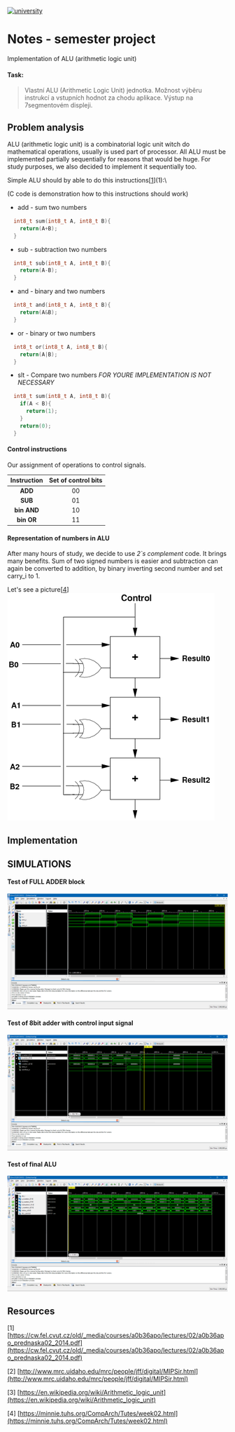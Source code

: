 [![university](https://img.shields.io/badge/university-Brno%20University%20of%20Technology-red.svg)](https://www.vutbr.cz/en/)

# Notes - semester project
Implementation of ALU (arithmetic logic unit)

#### Task:

  >Vlastní ALU (Arithmetic Logic Unit) jednotka. Možnost výběru instrukcí a vstupních hodnot za chodu aplikace. Výstup na 7segmentovém displeji.

## Problem analysis
ALU (arithmetic logic unit) is a combinatorial logic unit witch do mathematical operations,  usually is used part of processor. All ALU must be implemented partially sequentially for reasons that would be huge. For study purposes, we also decided to implement it sequentially too.

Simple ALU should by able to do this instructions[[1]](1):\

(C code is demonstration how to this instructions should work)

  - add - sum two numbers
  ```c
    int8_t sum(int8_t A, int8_t B){
      return(A+B);
    }
  ```

  - sub - subtraction two numbers
  ```c
    int8_t sub(int8_t A, int8_t B){
      return(A-B);
    }
  ```
  - and - binary and two numbers
  ```c
    int8_t and(int8_t A, int8_t B){
      return(A&B);
    }
  ```
  - or - binary or two numbers
  ```c
    int8_t or(int8_t A, int8_t B){
      return(A|B);
    }
  ```
  - slt - Compare two numbers *FOR YOURE IMPLEMENTATION IS NOT NECESSARY*
  ```c
    int8_t sum(int8_t A, int8_t B){
      if(A < B){
        return(1);
      }
      return(0);
    }
  ```

#### Control instructions

Our assignment of operations to control signals.

| **Instruction** | **Set of control bits** |
| :-: | :-: |
| **ADD** | 00 |
| **SUB** | 01 |
| **bin AND** | 10 |
| **bin OR** | 11 |


#### Representation of numbers in ALU
After many hours of study, we decide to use *2`s complement* code.
It brings many benefits. Sum of two signed numbers is easier and subtraction can again be converted to addition, by binary inverting second number and set carry_i to 1.

Let's see a picture[[4]]
![TEST_FULL_ADDRE](IMG/NbitAdder.gif)


## Implementation


## SIMULATIONS

#### Test of FULL ADDER block
![TEST_FULL_ADDRE](IMG/TEST_FULL_ADDER.png)
#### Test of 8bit adder with control input signal
![TEST_ADDER8BIT](IMG/TEST_ADDER8BIT.png)
#### Test of final ALU
![TEST_ALU](IMG/TEST_ALU.png)

## Resources
\[1] [https://cw.fel.cvut.cz/old/_media/courses/a0b36apo/lectures/02/a0b36apo_prednaska02_2014.pdf](https://cw.fel.cvut.cz/old/_media/courses/a0b36apo/lectures/02/a0b36apo_prednaska02_2014.pdf)

\[2] [http://www.mrc.uidaho.edu/mrc/people/jff/digital/MIPSir.html](http://www.mrc.uidaho.edu/mrc/people/jff/digital/MIPSir.html)

\[3] [https://en.wikipedia.org/wiki/Arithmetic_logic_unit](https://en.wikipedia.org/wiki/Arithmetic_logic_unit)

\[4] [https://minnie.tuhs.org/CompArch/Tutes/week02.html](https://minnie.tuhs.org/CompArch/Tutes/week02.html)


[1]: https://cw.fel.cvut.cz/old/_media/courses/a0b36apo/lectures/02/a0b36apo_prednaska02_2014.pdf
[2]: http://www.mrc.uidaho.edu/mrc/people/jff/digital/MIPSir.html
[3]: https://en.wikipedia.org/wiki/Arithmetic_logic_unit
[4]: https://minnie.tuhs.org/CompArch/Tutes/week02.html
